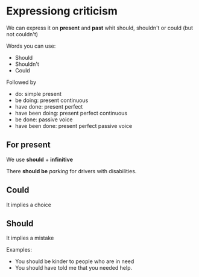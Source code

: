 # Expressiong criticism

We can express it on **present** and **past** whit should, shouldn't or could (but not couldn't)

Words you can use:

- Should
- Shouldn't
- Could

Followed by

- do: simple present
- be doing: present continuous
- have done: present perfect
- have been doing: present perfect continuous
- be done: passive voice
- have been done: present perfect passive voice

## For present

We use **should** + **infinitive**

There **should be** *parking* for drivers with disabilities.

## Could

It implies a choice

## Should

It implies a mistake

Examples:

- You should be kinder to people who are in need
- You should have told me that you needed help.